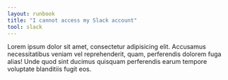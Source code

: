 ```yaml
---
layout: runbook
title: "I cannot access my Slack account"
tool: slack
---
```

Lorem ipsum dolor sit amet, consectetur adipisicing elit. Accusamus necessitatibus veniam vel reprehenderit, quam, perferendis dolorem fuga alias! Unde quod sint ducimus quisquam perferendis earum tempore voluptate blanditiis fugit eos.
